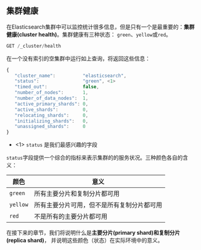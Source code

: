 ## 集群健康

在Elasticsearch集群中可以监控统计很多信息，但是只有一个是最重要的：**集群健康(cluster health)**。集群健康有三种状态：
`green`、`yellow`或`red`。

```Javascript
GET /_cluster/health
```
在一个没有索引的空集群中运行如上查询，将返回这些信息：

```Javascript
{
   "cluster_name":          "elasticsearch",
   "status":                "green", <1>
   "timed_out":             false,
   "number_of_nodes":       1,
   "number_of_data_nodes":  1,
   "active_primary_shards": 0,
   "active_shards":         0,
   "relocating_shards":     0,
   "initializing_shards":   0,
   "unassigned_shards":     0
}
```
- <1> `status` 是我们最感兴趣的字段

`status`字段提供一个综合的指标来表示集群的的服务状况。三种颜色各自的含义：

| 颜色     | 意义                                       |
| -------- | ----------------------------------------  |
| `green`  | 所有主要分片和复制分片都可用 |
| `yellow` | 所有主要分片可用，但不是所有复制分片都可用 |
| `red`    | 不是所有的主要分片都可用                   |

在接下来的章节，我们将说明什么是**主要分片(primary shard)**和**复制分片(replica shard)**，
并说明这些颜色（状态）在实际环境中的意义。
